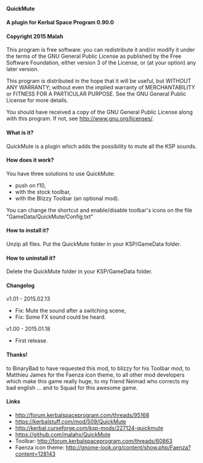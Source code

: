 ﻿#### QuickMute
#### A plugin for Kerbal Space Program 0.90.0
#### Copyright 2015 Malah

This program is free software: you can redistribute it and/or modify
it under the terms of the GNU General Public License as published by
the Free Software Foundation, either version 3 of the License, or
(at your option) any later version.

This program is distributed in the hope that it will be useful,
but WITHOUT ANY WARRANTY; without even the implied warranty of
MERCHANTABILITY or FITNESS FOR A PARTICULAR PURPOSE.  See the
GNU General Public License for more details.

You should have received a copy of the GNU General Public License
along with this program.  If not, see <http://www.gnu.org/licenses/>. 


#### What is it?

QuickMute is a plugin which adds the possibility to mute all the KSP sounds.

#### How does it work?

You have three solutions to use QuickMute:
- push on f10,
- with the stock toolbar,
- with the Blizzy Toolbar (an optional mod).

You can change the shortcut and enable/disable toolbar's icons on the file "GameData/QuickMute/Config.txt"

#### How to install it?

Unzip all files. Put the QuickMute folder in your KSP/GameData folder.

#### How to uninstall it?

Delete the QuickMute folder in your KSP/GameData folder.

#### Changelog

v1.01 - 2015.02.13
- Fix: Mute the sound after a switching scene,
- Fix: Some FX sound could be heard.

v1.00 - 2015.01.18
- First release.

#### Thanks!

to BinaryBad to have requested this mod,
to blizzy for his Toolbar mod,
to Matthieu James for the Faenza icon theme,
to all other mod developers which make this game really huge,
to my friend Neimad who corrects my bad english ...
and to Squad for this awesome game.

#### Links

- http://forum.kerbalspaceprogram.com/threads/95168
- https://kerbalstuff.com/mod/509/QuickMute
- http://kerbal.curseforge.com/ksp-mods/227124-quickmute
- https://github.com/malahx/QuickMute
- Toolbar: http://forum.kerbalspaceprogram.com/threads/60863
- Faenza icon theme: http://gnome-look.org/content/show.php/Faenza?content=128143